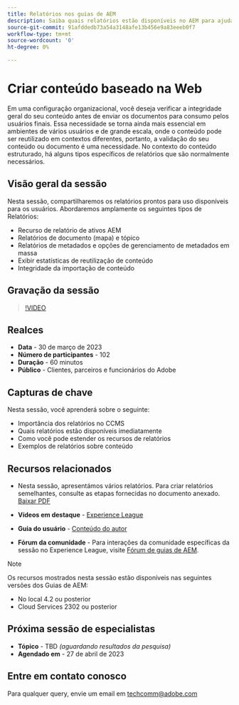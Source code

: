 ```yaml
---
title: Relatórios nos guias de AEM
description: Saiba quais relatórios estão disponíveis no AEM para ajudar os usuários a melhorar a qualidade do conteúdo.
source-git-commit: 91afddedb73a54a3148afe13b456e9a83eeeb0f7
workflow-type: tm+mt
source-wordcount: '0'
ht-degree: 0%

---
```


# Criar conteúdo baseado na Web

Em uma configuração organizacional, você deseja verificar a integridade geral do seu conteúdo antes de enviar os documentos para consumo pelos usuários finais. Essa necessidade se torna ainda mais essencial em ambientes de vários usuários e de grande escala, onde o conteúdo pode ser reutilizado em contextos diferentes, portanto, a validação do seu conteúdo ou documento é uma necessidade. No contexto do conteúdo estruturado, há alguns tipos específicos de relatórios que são normalmente necessários.


## Visão geral da sessão

Nesta sessão, compartilharemos os relatórios prontos para uso disponíveis para os usuários. Abordaremos amplamente os seguintes tipos de Relatórios:
- Recurso de relatório de ativos AEM
- Relatórios de documento (mapa) e tópico
- Relatórios de metadados e opções de gerenciamento de metadados em massa
- Exibir estatísticas de reutilização de conteúdo
- Integridade da importação de conteúdo


## Gravação da sessão

>[!VIDEO](https://video.tv.adobe.com/v/3417529/guides--reporting-reporting?quality=12&learn=on)


## Realces

- **Data** - 30 de março de 2023
- **Número de participantes** - 102
- **Duração** - 60 minutos
- **Público** - Clientes, parceiros e funcionários do Adobe


## Capturas de chave

Nesta sessão, você aprenderá sobre o seguinte:
- Importância dos relatórios no CCMS
- Quais relatórios estão disponíveis imediatamente
- Como você pode estender os recursos de relatórios
- Exemplos de relatórios sobre conteúdo


## Recursos relacionados

- Nesta sessão, apresentámos vários relatórios. Para criar relatórios semelhantes, consulte as etapas fornecidas no documento anexado. [Baixar PDF](./assets/aem-guides-expert-session-reports-documentation.pdf)

- **Vídeos em destaque** -  [Experience League](https://experienceleague.adobe.com/docs/experience-manager-guides-learn/videos/output-generation/working-with-reports.html?lang=en)

- **Guia do usuário** - [Conteúdo do autor](https://help.adobe.com/en_US/xml-documentation-for-adobe-experience-manager/index.html#t=DXML-master-map%2Freports-intro.html)

- **Fórum da comunidade** - Para interações da comunidade específicas da sessão no Experience League, visite  [Fórum de guias de AEM](https://experienceleaguecommunities.adobe.com/t5/experience-manager-guides/bd-p/xml-documentation-discussions).

>[!NOTE]
>
> Os recursos mostrados nesta sessão estão disponíveis nas seguintes versões dos Guias de AEM:
> - No local 4.2 ou posterior
> - Cloud Services 2302 ou posterior



## Próxima sessão de especialistas

- **Tópico** - TBD *(aguardando resultados da pesquisa)*
- **Agendado em** - 27 de abril de 2023


## Entre em contato conosco

Para qualquer query, envie um email em <techcomm@adobe.com>
